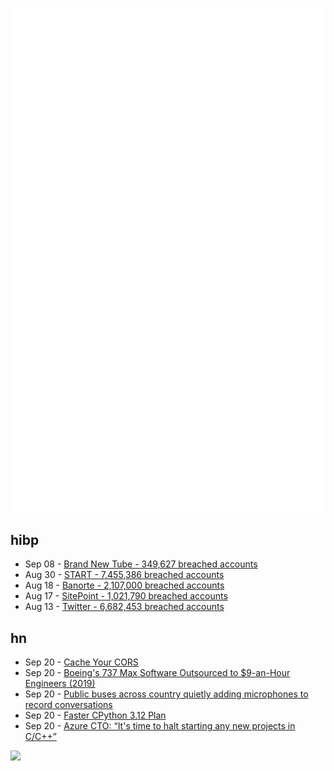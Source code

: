 ![Metrics](https://raw.githubusercontent.com/phixion/phixion/master/metrics.svg)

## hibp

<!--
for https://github.com/phixion/phixion/blob/main/.github/workflows/feeds.yml
-->
<!--START_SECTION:haveibeenpwnd-->
- Sep 08 - [Brand New Tube - 349,627 breached accounts](https://haveibeenpwned.com/PwnedWebsites#BrandNewTube)
- Aug 30 - [START - 7,455,386 breached accounts](https://haveibeenpwned.com/PwnedWebsites#Start)
- Aug 18 - [Banorte - 2,107,000 breached accounts](https://haveibeenpwned.com/PwnedWebsites#Banorte)
- Aug 17 - [SitePoint - 1,021,790 breached accounts](https://haveibeenpwned.com/PwnedWebsites#SitePoint)
- Aug 13 - [Twitter - 6,682,453 breached accounts](https://haveibeenpwned.com/PwnedWebsites#Twitter)
<!--END_SECTION:haveibeenpwnd-->

## hn

<!--
for https://github.com/phixion/phixion/blob/main/.github/workflows/feeds.yml
-->
<!--START_SECTION:hn-->
- Sep 20 - [Cache Your CORS](https://httptoolkit.tech/blog/cache-your-cors/)
- Sep 20 - [Boeing's 737 Max Software Outsourced to $9-an-Hour Engineers (2019)](https://www.industryweek.com/supply-chain/article/22027840/boeings-737-max-software-outsourced-to-9anhour-engineers)
- Sep 20 - [Public buses across country quietly adding microphones to record conversations](https://www.wired.com/2012/12/public-bus-audio-surveillance/)
- Sep 20 - [Faster CPython 3.12 Plan](https://github.com/faster-cpython/ideas/wiki/Workflow-for-3.12-cycle)
- Sep 20 - [Azure CTO: “It's time to halt starting any new projects in C/C++”](https://twitter.com/markrussinovich/status/1571995117233504257)
<!--END_SECTION:hn-->

<!--
for https://yhype.me
-->
![](https://hit.yhype.me/github/profile?user_id=13013670)
